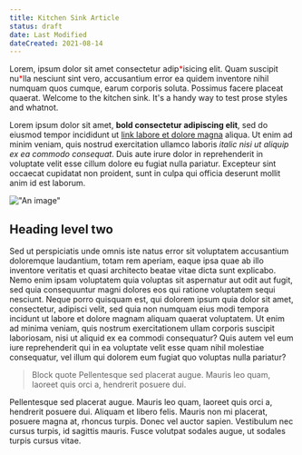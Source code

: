 ```yaml
---
title: Kitchen Sink Article
status: draft
date: Last Modified
dateCreated: 2021-08-14
---
```

Lorem, ipsum dolor sit amet consectetur adip<span style="color:red;">\*</span>isicing elit. Quam suscipit nu<span style="color:red;">\*</span>lla nesciunt sint vero, accusantium error ea quidem inventore nihil numquam quos cumque, earum corporis soluta. Possimus facere placeat quaerat. Welcome to the kitchen sink. It's a handy way to test prose styles and whatnot.

Lorem ipsum dolor sit amet, **bold consectetur adipiscing elit**, sed do eiusmod tempor incididunt ut [link labore et dolore magna](#0) aliqua. Ut enim ad minim veniam, quis nostrud exercitation ullamco laboris *italic nisi ut aliquip ex ea commodo consequat*. Duis aute irure dolor in reprehenderit in voluptate velit esse cillum dolore eu fugiat nulla pariatur. Excepteur sint occaecat cupidatat non proident, sunt in culpa qui officia deserunt mollit anim id est laborum.

!["An image"](images/book.jpg)

## Heading level two

Sed ut perspiciatis unde omnis iste natus error sit voluptatem accusantium doloremque laudantium, totam rem aperiam, eaque ipsa quae ab illo inventore veritatis et quasi architecto beatae vitae dicta sunt explicabo. Nemo enim ipsam voluptatem quia voluptas sit aspernatur aut odit aut fugit, sed quia consequuntur magni dolores eos qui ratione voluptatem sequi nesciunt. Neque porro quisquam est, qui dolorem ipsum quia dolor sit amet, consectetur, adipisci velit, sed quia non numquam eius modi tempora incidunt ut labore et dolore magnam aliquam quaerat voluptatem. Ut enim ad minima veniam, quis nostrum exercitationem ullam corporis suscipit laboriosam, nisi ut aliquid ex ea commodi consequatur? Quis autem vel eum iure reprehenderit qui in ea voluptate velit esse quam nihil molestiae consequatur, vel illum qui dolorem eum fugiat quo voluptas nulla pariatur?

> Block quote Pellentesque sed placerat augue. Mauris leo quam, laoreet quis orci a, hendrerit posuere dui.

Pellentesque sed placerat augue. Mauris leo quam, laoreet quis orci a, hendrerit posuere dui. Aliquam et libero felis. Mauris non mi placerat, posuere magna at, rhoncus turpis. Donec vel auctor sapien. Vestibulum nec cursus turpis, id sagittis mauris. Fusce volutpat sodales augue, ut sodales turpis cursus vitae. 
